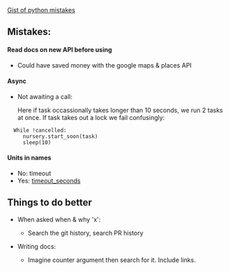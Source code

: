 
[Gist of python mistakes](https://gist.github.com/bootandy/6fee9cf5f6e1cfc4484b0205464fee4f)


## Mistakes:
#### Read docs on new API before using
* Could have saved money with the google maps & places API 

#### Async
* Not awaiting a call:

  Here if task occassionally takes longer than 10 seconds, we run 2 tasks at once. If task takes out a lock we fail confusingly:
```
  While !cancelled:
     nursery.start_soon(task)
     sleep(10)
```
  
#### Units in names
* No: timeout
* Yes: [timeout_seconds](https://ruudvanasseldonk.com/2022/03/20/please-put-units-in-names)
        
 
## Things to do better
* When asked when & why 'x':
  * Search the git history, search PR history
 
* Writing docs:
  * Imagine counter argument then search for it. Include links.

    
